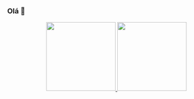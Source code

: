 ### Olá 👋

<div align="center">
  <a href="https://github.com/migueldsp">
  <img height="160em" src="https://github-readme-stats.vercel.app/api?username=migueldsp&show_icons=true&theme=dark&include_all_commits=true&count_private=true"/>
  <img height="160em" src="https://github-readme-stats.vercel.app/api/top-langs/?username=migueldsp&layout=compact&langs_count=7&theme=dark"/>
</div>

<!--
**migueldsp/migueldsp** is a ✨ _special_ ✨ repository because its `README.md` (this file) appears on your GitHub profile.

Here are some ideas to get you started:

- 🔭 I’m currently working on ...
- 🌱 I’m currently learning ...
- 👯 I’m looking to collaborate on ...
- 🤔 I’m looking for help with ...
- 💬 Ask me about ...
- 📫 How to reach me: ...
- 😄 Pronouns: ...
- ⚡ Fun fact: ...
-->

